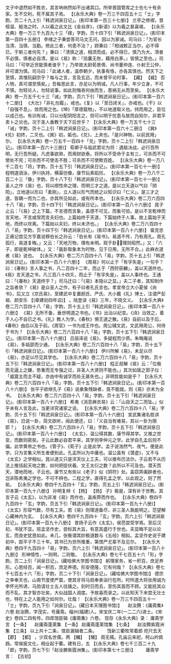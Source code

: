 <!-- { "loadSidebar": true } -->
文子中退然如不胜衣，其言吶吶然如不出诸其口。所举晋国管库之士也七十有余家。生不交利，死不属其子焉。
 【《永乐大典》卷一万三千四百五十三「士」字韵，页二十九上引「韩淲涧泉日记」。(影印本第一百三十七册)】 
兰亭之修褉，晋桓温、殷浩之时。人以羲之此文比《金谷序》，《新语》以为羲之甚喜嗟。
 【《永乐大典》卷一万三千九百九十三「禊」字韵，页十四下引「韩淲涧泉日记」。(影印本第一百四十五册)】 
李绪之子秉尝答司马文王问，因以为家诫。司马曰：「为官长当清、当慎、当勤。修此三者，何患不治？」顾秉曰：「相诫敕正当尔，必不得已，于斯三者何先？」秉曰：「清慎之道，相须而成，必不得已，慎乃为大。清者不必慎，慎者必自清。是以《易》称：『括囊无咎，藉用白茅。』皆慎之至也。」司马曰：「可举近世能慎者谁乎？」乃举故太尉荀景倩、尚书董仲连、仆射王公仲，并可谓为慎。司马曰：「此诸人者，温恭朝夕，执事有恪，亦各其慎也。然天下之至慎，其惟阮嗣宗乎？每与之言，言及玄远，而未曾平论时事， 【藏】  【臧】 否人物，真可谓至慎矣。」吾每思此言，亦足以为明诫。凡人行事，年少立身，不可不慎。勿轻论人，勿轻说事。如此则悔吝何由而生，患祸无从而至矣。
 【《永乐大典》卷一万五千七十三「诫」字韵，页六下引「韩淲涧泉日记」。(影印本第一百六十二册)】 
《大壮》「非礼勿履」，戒也。《复》以「至日闭关」，亦戒也。《干》以「自强不息」，敛而用之也。《坤》「厚德载物」，不以地道取义也。持而用之，臣位以成己也。有训有诫，只以分配阴阳言之，但可以明于忧患与故而自知尔，非君平卖卜之论也。况于圣人垂教于天下后世乎？
 【《永乐大典》卷一万五千七十三「诫」字韵，页十二上引「韩淲涧泉日记」。(影印本第一百六十二册)】 
《巽》《兑》初终，二爻也。《巽》初，姤也。《兑》，上夬也。「是兴神物，以前民用」尔。
 【《永乐大典》卷一万五千一百四十「兑」字韵，页十二上引「韩淲涧泉日记」。(影印本第一百六十三册)】 
荀卿子与临武君论为将：遇敌决战，必行吾所明，无行吾所疑。凡虑事欲熟，而用财欲泰。将所以不受命于主有三，可杀而不可使处不完；可杀而不可使击不胜；可杀而不可使欺百姓。
 【《永乐大典》卷一万八千二百七「将」字韵，页十五下引「韩淲涧泉日记」。(影印本第一百七十一册)】 
程明道涵泳，伊川执持，横渠彷像，康节玩素蹈厉。
 【《永乐大典》卷一万八千二百二十三「像」字韵，页十八下引「韩淲涧泉日记」。(影印本第一百七十一册)】 
圣人之作《易》也，将以顺性命之理，而明三才之道。是以立天道以气曰「阴阳」，立地道以形曰「柔刚」，立人道以形气而统之以知识曰「仁义」。是三才之道，皆耦一而为二也，亦其所见如此，或有所本也。
 【《永乐大典》卷二万六百四十八「易」字韵，页十四下引「韩淲涧泉日记」。(影印本第一百八十六册)】 
晁子止云：「《易》之上下篇，不言德而言象，盖德不可见，而象可验。是以不言乾坤而言天地，不言咸常而言夫妇也。上篇始终于天道，下篇始终于人事。故上篇始于天地，而终以坎离。下篇始以夫妇，终以未济也。」
 【《永乐大典》卷二万六百四十八「易」字韵，页十四下引「韩淲涧泉日记」。(影印本第一百八十六册)】 
畲克忠正甫记尝见方亨嘉说穆伯长之孙云：「伯长有《易书》。易道不传，乃有周孔。周孔孤行，易道复晦。」又云：「天地万物，理有未明。观于卦，理则昭然。」又：「六子，即是乾坤破体。」又：「画卦取象本为时物，见于日用，无所不合。」此麻衣道者《易》说也。
 【《永乐大典》卷二万六百四十八「易」字韵，页十五上引「韩淲涧泉日记」。(影印本第一百八十六册)】 
《周易》何以止于「有孚失是」一句乎？曰：《春秋》言人事之书，凡二百四十二年，而止于「西狩获麟」，盖以天道终也。《易》言天道之书，凡三百八十四爻，而止于「有孚失是」，盖以人事终也。王通曰：「《春秋》天道终乎？」司马迁曰：「《易》本隐以之显。」夫二子者，其知制作之旨者欤？《易》是众圣人之作，有子曰者孔氏言也。孝宣帝立大小夏侯《尚书》，后又立《京氏易》，至建武中复置颜氏、严氏、大小戴《礼》博士，注谓严彭祖、颜安乐 【(章建初四年诏)】 。陆登读《易》三年，不晓文义。
 【《永乐大典》卷二万六百四十八「易」字韵，页十五上引「韩淲涧泉日记」。(影印本第一百八十六册)】 
《易》无所不备，垂世明道之书也。《书》出治以纪变。《诗》治效之，着于人心不自已之书。《礼》教人为学。《春秋》惧王道之散。《易》自前以及于后，《春秋》由后以及于前。《周官》一书为成王作也。周公辅文武，文武用周公，何待于书为？
 【《永乐大典》卷二万六百四十八「易」字韵，页十五下引「韩淲涧泉日记」。(影印本第一百八十六册)】 
吕丽泽说《易》，多疑程而少质。朱晦庵说《易》，多祖邵而少通。
 【《永乐大典》卷二万六百四十八「易」字韵，页十五下引「韩淲涧泉日记」。(影印本第一百八十六册)】 
伊川所解《易》，未足以尽《易》，亦足以尽见其学也。
 【《永乐大典》卷二万六百四十八「易」字韵，页十五下引「韩淲涧泉日记」。(影印本第一百八十六册)】 
程正叔解《易》云：「位极而无逼上之嫌，势重而无专强之过，非圣人大贤则不能也。」其次如唐之郭子仪：「威震主而主不疑，亦由中有诚孚而处无甚失也。」非明哲能如是乎？
 【《永乐大典》卷二万六百四十八「易」字韵，页十五下引「韩淲涧泉日记」。(影印本第一百八十六册)】 
张平子欲继孔子《易》说彖象残缺者，竟不能就。则《易》亦未为全书。
 【《永乐大典》卷二万六百四十八「易」字韵，页十五下引「韩淲涧泉日记」。(影印本第一百八十六册)】 
希夷《消息麻衣易》云：「山自天之二而坠。」似乎未有人言及此，当更详究诸家之说。
 【《永乐大典》卷二万六百四十八「易」字韵，页十五下引「韩淲涧泉日记」。(影印本第一百八十六册)】 
宣武集诸名胜讲《易》，日说一卦，简文欲听，闻此便还，曰：「义自当有难易，其以一卦为限耶？」
 【《永乐大典》卷二万六百四十八「易」字韵，页十五下引「韩淲涧泉日记」。(影印本第一百八十六册)】 
《太玄》，温公得其数，康节得其学。又推之世变，而数则密矣。子云此数必自君平来，其学则李仲元之学。此学自孔孟后则不偏。此学黄帝之书也。《管子》、《荀子》止是此学。孟子说浩然气、夜气，便是此学。只为言集义所生者便别此。孔孟所以为中庸也。温公虽有《潜虚》，又不与《太玄》之学相似。晁以道又只是浑天仪上工夫，可以推布历法尔。子云若不从历法上推括起天地之数，如何把捉伏羲、文王太衍之数？此所以不可及也。潜天而天，潜地而地，子云也。康节又有些以《老子》似《阴符》处。盖窃弄阖辟者也，岂非陈希夷之学也，不可不辨也。二程之学，直得孔孟之学。以此观之，则了然矣。
 【《永乐大典》卷四千九百四十「玄」字韵，页五上引「韩淲涧泉日记」。(影印本第一百九十八册)】 
孙明复辨《 【杨】  【扬】 子》极是，深有补于世教。其言子云《太玄》，以为非准《易》而作也，盖疾莽而作也。
 【《永乐大典》卷四千九百四十「玄」字韵，页五下引「韩淲涧泉日记」。(影印本第一百九十八册)】 
《太玄》形容气数，尽有工夫。若《易》则理道备尽，非三圣人孰能明之。范望解心藏神内为玄。
 【《永乐大典》卷四千九百四十「玄」字韵，页六上引「韩淲涧泉日记」。(影印本第一百九十八册)】 
昔扬子云作《太玄》，侯芭尝受学焉。至后汉初，书犹不显。班孟坚作史，尝标其大旨，有意其盛行于世也。夫显晦不足以论玄，而良史犹恳如此。未几，张衡谓其妙极道数与《五经》相拟。孟坚作史说于建初中，距平子不三十年。其书已为世所推重，第恨严尤辈不及见尔。
 【《永乐大典》卷四千九百四十「易」字韵，页六上引「韩淲涧泉日记」。(影印本第一百八十九册)】 
形神情性，一则明，二则敬。
 【《永乐大典》卷七千七百五十六「形」字韵，页二上引「涧泉日记」。(藏哈佛大学图书馆)】 
躬理家务，省一积百，庶足养形。心思经百，闻一积百，庶足养德。形安德隆，它有何哉？
 【《永乐大典》卷七千七百五十六「形」字韵，页二十下引「涧泉日记」。(藏哈佛大学图书馆)】 
德宗之幸奉天也，山南节度使严震，使其牙将马勋奉表诣行在所。时所遣大将张用诚为李怀光所诱，马勋请壮士五人往擒之。刻时日而去，至伤其首而不顾。又能抚其众而不乱，其才智亦壮矣，大似战国人调度。予故喜而录之。以此知天下未尝无壮士也，特在上之人能用之如何尔。壮哉！
 【《永乐大典》卷一万三千四百五十一「士」字韵，页九下引「涧泉日记」。(藏日本天理图书馆)】 
　赵汝腾：《庸斋集》六卷
赵汝腾，字茂实，号庸斋。福州(福建)人。宋宝庆二年(一二二六)进士。《宋史》卷四二四有传。四库馆臣辑《庸斋集》六卷。
现存《永乐大典》录：
庸斋学言 【一条】 　赵庸斋蓬莱集 【一条】 
赵庸斋蓬莱馆集 【七条】 　赵汝腾紫霞洲集 【三条】 
以上共十二条，馆臣漏辑者二条。
　　饯新三衢牧常着郎
咫尺去天 【郡】  【都】 ，少双名世儒。两 【轓】  【幡】 周无襦。孔庙云来祀，柯山衿佩趋。常侯振文化，相业起于衢。建有日，五
 【《永乐大典》卷七千三百二十九「郎」字韵，页七下引「赵汝滕紫霞洲集」。(影印本第七十三册)】 
　　庸斋学言： 【古初】 

